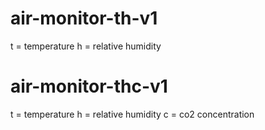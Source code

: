 # air-monitor-th-v1

t = temperature
h = relative humidity


# air-monitor-thc-v1

t = temperature
h = relative humidity
c = co2 concentration

